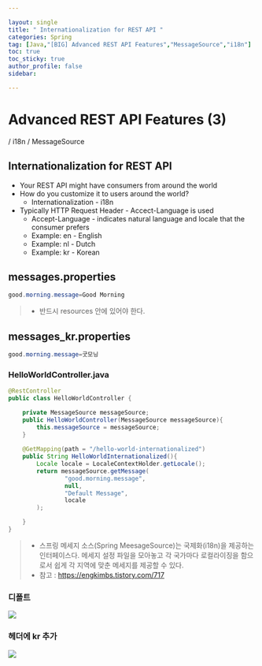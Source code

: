 ```yaml
---

layout: single
title: " Internationalization for REST API "
categories: Spring
tag: [Java,"[BIG] Advanced REST API Features","MessageSource","i18n"]
toc: true
toc_sticky: true
author_profile: false
sidebar:

---
```

# Advanced REST API Features (3)

/ i18n / MessageSource

## Internationalization for REST API
- Your REST API might have consumers from around the world
- How do you customize it to users around the world?
	- Internationalization - i18n
- Typically HTTP Request Header - Accect-Language is used
	- Accept-Language - indicates natural language and locale that the consumer prefers
	- Example: en - English
	- Example: nl - Dutch
	- Example: kr - Korean

## messages.properties
```java
good.morning.message=Good Morning
```
>- 반드시 resources 안에 있어야 한다.
## messages_kr.properties
```java
good.morning.message=굿모닝
```

### HelloWorldController.java
```java
@RestController
public class HelloWorldController {

    private MessageSource messageSource;
    public HelloWorldController(MessageSource messageSource){
        this.messageSource = messageSource;
    }
    
    @GetMapping(path = "/hello-world-internationalized")
    public String HelloWorldInternationalized(){
        Locale locale = LocaleContextHolder.getLocale();
        return messageSource.getMessage(
                "good.morning.message",
                null,
                "Default Message",
                locale
        );

    }
}
```
>- 스프링 메세지 소스(Spring MeesageSource)는 국제화(i18n)을 제공하는 인터페이스다. 메세지 설정 파일을 모아놓고 각 국가마다 로컬라이징을 함으로서 쉽게 각 지역에 맞춘 메세지를 제공할 수 있다. 
>- 참고 : https://engkimbs.tistory.com/717

### 디폴트
![](https://i.imgur.com/U1iKkIU.png)

### 헤더에 kr 추가
![](https://i.imgur.com/yO8Ctux.png)
